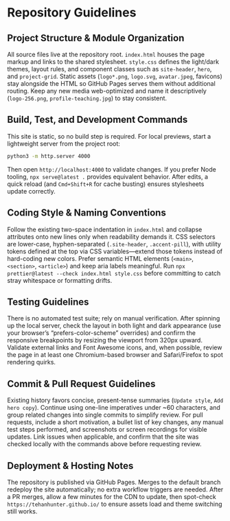 # Repository Guidelines

## Project Structure & Module Organization
All source files live at the repository root. `index.html` houses the page markup and links to the shared stylesheet. `style.css` defines the light/dark themes, layout rules, and component classes such as `site-header`, `hero`, and `project-grid`. Static assets (`logo*.png`, `logo.svg`, `avatar.jpeg`, favicons) stay alongside the HTML so GitHub Pages serves them without additional routing. Keep any new media web-optimized and name it descriptively (`logo-256.png`, `profile-teaching.jpg`) to stay consistent.

## Build, Test, and Development Commands
This site is static, so no build step is required. For local previews, start a lightweight server from the project root:
```bash
python3 -m http.server 4000
```
Then open `http://localhost:4000` to validate changes. If you prefer Node tooling, `npx serve@latest .` provides equivalent behavior. After edits, a quick reload (and `Cmd+Shift+R` for cache busting) ensures stylesheets update correctly.

## Coding Style & Naming Conventions
Follow the existing two-space indentation in `index.html` and collapse attributes onto new lines only when readability demands it. CSS selectors are lower-case, hyphen-separated (`.site-header`, `.accent-pill`), with utility tokens defined at the top via CSS variables—extend those tokens instead of hard-coding new colors. Prefer semantic HTML elements (`<main>`, `<section>`, `<article>`) and keep aria labels meaningful. Run `npx prettier@latest --check index.html style.css` before committing to catch stray whitespace or formatting drifts.

## Testing Guidelines
There is no automated test suite; rely on manual verification. After spinning up the local server, check the layout in both light and dark appearance (use your browser’s “prefers-color-scheme” overrides) and confirm the responsive breakpoints by resizing the viewport from 320px upward. Validate external links and Font Awesome icons, and, when possible, review the page in at least one Chromium-based browser and Safari/Firefox to spot rendering quirks.

## Commit & Pull Request Guidelines
Existing history favors concise, present-tense summaries (`Update style`, `Add hero copy`). Continue using one-line imperatives under ~60 characters, and group related changes into single commits to simplify review. For pull requests, include a short motivation, a bullet list of key changes, any manual test steps performed, and screenshots or screen recordings for visible updates. Link issues when applicable, and confirm that the site was checked locally with the commands above before requesting review.

## Deployment & Hosting Notes
The repository is published via GitHub Pages. Merges to the default branch redeploy the site automatically; no extra workflow triggers are needed. After a PR merges, allow a few minutes for the CDN to update, then spot-check `https://tehanhunter.github.io/` to ensure assets load and theme switching still works.

